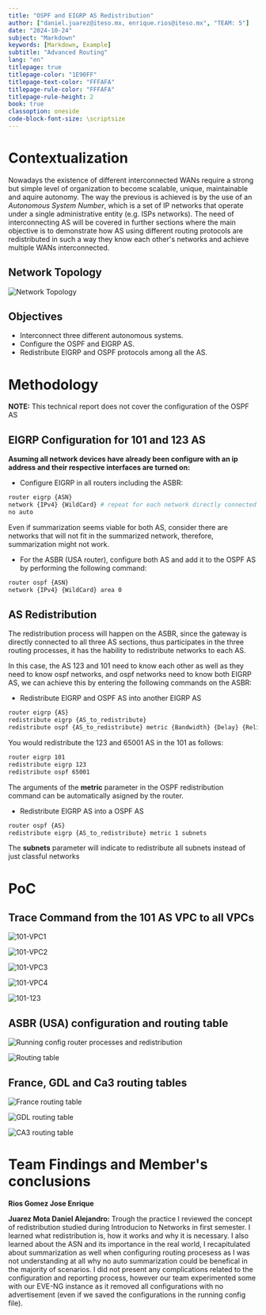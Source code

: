 ```yaml
---
title: "OSPF and EIGRP AS Redistribution"
author: ["daniel.juarez@iteso.mx, enrique.rios@iteso.mx", "TEAM: 5"]
date: "2024-10-24"
subject: "Markdown"
keywords: [Markdown, Example]
subtitle: "Advanced Routing"
lang: "en"
titlepage: true
titlepage-color: "1E90FF"
titlepage-text-color: "FFFAFA"
titlepage-rule-color: "FFFAFA"
titlepage-rule-height: 2
book: true
classoption: oneside
code-block-font-size: \scriptsize
---
```


# Contextualization

Nowadays the existence of different interconnected WANs require a strong but simple level of organization to become scalable, unique, maintainable and aquire autonomy. The way the previous is achieved is by the use of an *Autonomous System Number*, which is a set of IP networks that operate under a single administrative entity (e.g. ISPs networks). The need of interconnecting AS will be covered in further sections where the main objective is to demonstrate how AS using different routing protocols are redistributed in such a way they know each other's networks and achieve multiple WANs interconnected.

## Network Topology

![Network Topology](image-1.png)

## Objectives

- Interconnect three different autonomous systems.
- Configure the OSPF and EIGRP AS.
- Redistribute EIGRP and OSPF protocols among all the AS.

# Methodology

**NOTE:** This technical report does not cover the configuration of the OSPF AS

## EIGRP Configuration for 101 and 123 AS

**Asuming all network devices have already been configure with an ip address and their respective interfaces are turned on:**

- Configure EIGRP in all routers including the ASBR:

```bash
router eigrp {ASN}
network {IPv4} {WildCard} # repeat for each network directly connected to the router
no auto
```


Even if summarization seems viable for both AS, consider there are networks that will not fit in the summarized network, therefore, summarization might not work.

- For the ASBR (USA router), configure both AS and add it to the OSPF AS by performing the following command:

```bash
router ospf {ASN}
network {IPv4} {WildCard} area 0
```

## AS Redistribution

The redistribution process will happen on the ASBR, since the gateway is directly connected to all three AS sections, thus participates in the three routing processes, it has the hability to redistribute networks to each AS.

In this case, the AS 123 and 101 need to know each other as well as they need to know ospf networks, and ospf networks need to know both EIGRP AS, we can achieve this by entering the following commands on the ASBR:

- Redistribute EIGRP and OSPF AS into another EIGRP AS

```bash
router eigrp {AS}
redistribute eigrp {AS_to_redistribute} 
redistribute ospf {AS_to_redistribute} metric {Bandwidth} {Delay} {Reliability} {Load} {MTU}
```

You would redistribute the 123 and 65001 AS in the 101 as follows:

```bash
router eigrp 101
redistribute eigrp 123
redistribute ospf 65001
```

The arguments of the **metric** parameter in the OSPF redistribution command can be automatically asigned by the router.

- Redistribute EIGRP AS into a OSPF AS

```bash
router ospf {AS}
redistribute eigrp {AS_to_redistribute} metric 1 subnets
```

The **subnets** parameter will indicate to redistribute all subnets instead of just classful networks


# PoC

## Trace Command from the 101 AS VPC to all VPCs

![101-VPC1](image-2.png)

![101-VPC2](image-3.png)

![101-VPC3](image-4.png)

![101-VPC4](image-5.png)

![101-123](image-6.png)

## ASBR (USA) configuration and routing table

![Running config router processes and redistribution](image-7.png)

![Routing table](image-8.png)

## France, GDL and Ca3 routing tables

![France routing table](image-9.png)

![GDL routing table](image-10.png)

![CA3 routing table](image-11.png)

# Team Findings and Member's conclusions

**Rios Gomez Jose Enrique**

**Juarez Mota Daniel Alejandro:** Trough the practice I reviewed the concept of redistribution studied during Introducion to Networks in first semester. I learned what redistribution is, how it works and why it is necessary. I also learned about the ASN and its importance in the real world, I recapitulated about summarization as well when configuring routing procesess as I was not understanding at all why no auto summarization could be benefical in the majority of scenarios. I did not present any complications related to the configuration and reporting process, however our team experimented some with our EVE-NG instance as it removed all configurations with no advertisement (even if we saved the configurations in the running config file). 